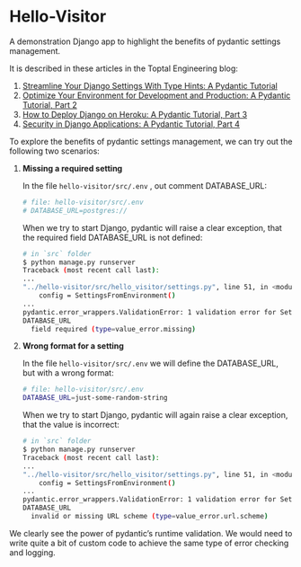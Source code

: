 # Hello-Visitor

A demonstration Django app to highlight the benefits of pydantic settings management. 

It is described in these articles in the Toptal Engineering blog:

1. [Streamline Your Django Settings With Type Hints: A Pydantic Tutorial](https://www.toptal.com/django/streamline-your-django-settings-with-type-hints-pydantic-tutorial)
2. [Optimize Your Environment for Development and Production: A Pydantic Tutorial, Part 2](https://www.toptal.com/python/optimize-your-environment-for-development-and-production-a-pydantic-tutorial-part-2)
3. [How to Deploy Django on Heroku: A Pydantic Tutorial, Part 3](https://www.toptal.com/django/deploy-django-heroku-pydantic-tutorial-part-3)
4. [Security in Django Applications: A Pydantic Tutorial, Part 4](https://www.toptal.com/django/secure-django-heroku-pydantic-tutorial-part-4)



To explore the benefits of pydantic settings management, we can try out the following two scenarios:

1. **Missing a required setting**

   In the file `hello-visitor/src/.env` , out comment DATABASE_URL:

   ```bash
   # file: hello-visitor/src/.env
   # DATABASE_URL=postgres://
   ```

   When we try to start Django, pydantic will raise a clear exception, that the required field DATABASE_URL  is not defined:

   ```bash
   # in `src` folder
   $ python manage.py runserver
   Traceback (most recent call last):
   ...    
   "../hello-visitor/src/hello_visitor/settings.py", line 51, in <module>
       config = SettingsFromEnvironment()
   ...
   pydantic.error_wrappers.ValidationError: 1 validation error for SettingsFromEnvironment
   DATABASE_URL
     field required (type=value_error.missing)
   ```



2. **Wrong format for a setting**

   In the file `hello-visitor/src/.env` we will define the DATABASE_URL, but with a wrong format:

   ```bash
   # file: hello-visitor/src/.env
   DATABASE_URL=just-some-random-string
   ```

   When we try to start Django, pydantic will again raise a clear exception, that the value is incorrect:

   ```bash
   # in `src` folder
   $ python manage.py runserver
   Traceback (most recent call last):
   ...    
   "../hello-visitor/src/hello_visitor/settings.py", line 51, in <module>
       config = SettingsFromEnvironment()
   ...  
   pydantic.error_wrappers.ValidationError: 1 validation error for SettingsFromEnvironment
   DATABASE_URL
     invalid or missing URL scheme (type=value_error.url.scheme)
   ```

   

We clearly see the power of pydantic’s runtime validation. We would need to write quite a bit of custom code to achieve the same type of error checking and logging.

